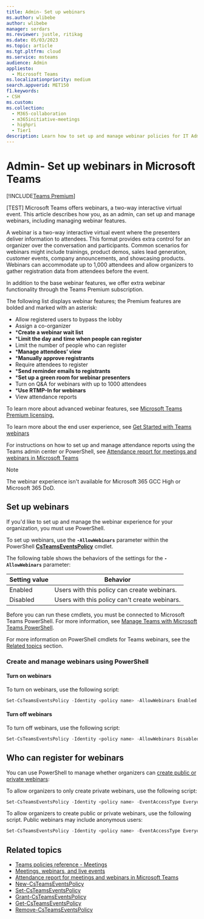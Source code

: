 ```yaml
---
title: Admin- Set up webinars
ms.author: wlibebe
author: wlibebe
manager: serdars
ms.reviewer: justle, ritikag
ms.date: 05/03/2023
ms.topic: article
ms.tgt.pltfrm: cloud
ms.service: msteams
audience: Admin
appliesto: 
  - Microsoft Teams
ms.localizationpriority: medium
search.appverid: MET150
f1.keywords:
- CSH
ms.custom: 
ms.collection: 
  - M365-collaboration
  - m365initiative-meetings
  - highpri
  - Tier1
description: Learn how to set up and manage webinar policies for IT Admins in Teams.
---
```


# Admin- Set up webinars in Microsoft Teams

[!INCLUDE[Teams Premium](includes/teams-premium-ecm.md)]

[TEST]
Microsoft Teams offers webinars, a two-way interactive virtual event. This article describes how you, as an admin, can set up and manage webinars, including managing webinar features.

A webinar is a two-way interactive virtual event where the presenters deliver information to attendees. This format provides extra control for an organizer over the conversation and participants. Common scenarios for webinars might include trainings, product demos, sales lead generation, customer events, company announcements, and showcasing products. Webinars can accommodate up to 1,000 attendees and allow organizers to gather registration data from attendees before the event.

In addition to the base webinar features, we offer extra webinar functionality through the Teams Premium subscription.

The following list displays webinar features; the Premium features are bolded and marked with an asterisk:

- Allow registered users to bypass the lobby
- Assign a co-organizer
- ***Create a webinar wait list**
- ***Limit the day and time when people can register**
- Limit the number of people who can register
- ***Manage attendees’ view**
- ***Manually approve registrants**
- Require attendees to register
- ***Send reminder emails to registrants**
- ***Set up a green room for webinar presenters**
- Turn on Q&A for webinars with up to 1000 attendees
- ***Use RTMP-In for webinars**
- View attendance reports

To learn more about advanced webinar features, see [Microsoft Teams Premium licensing.](/MicrosoftTeams/teams-add-on-licensing/licensing-enhance-teams)

To learn more about the end user experience, see [Get Started with Teams webinars](https://support.microsoft.com/office/42f3f874-22dc-4289-b53f-bbc1a69013e3)

For instructions on how to set up and manage attendance reports using the Teams admin center or PowerShell, see [Attendance report for meetings and webinars in Microsoft Teams](/MicrosoftTeams/teams-analytics-and-reports/meeting-attendance-report)

> [!NOTE]
> The webinar experience isn't available for Microsoft 365 GCC High or Microsoft 365 DoD.

## Set up webinars

If you'd like to set up and manage the webinar experience for your organization, you must use PowerShell.

To set up webinars, use the **`-AllowWebinars`** parameter within the PowerShell [**CsTeamsEventsPolicy**](/powershell/module/teams/set-csteamseventspolicy) cmdlet.

The following table shows the behaviors of the settings for the **`-AllowWebinars`** parameter:

|Setting value| Behavior|
|---------|---------------|
|Enabled| Users with this policy can create webinars. |
|Disabled| Users with this policy can't create webinars.|

Before you can run these cmdlets, you must be connected to Microsoft Teams PowerShell. For more information, see [Manage Teams with Microsoft Teams PowerShell](/microsoftteams/teams-powershell-managing-teams).

For more information on PowerShell cmdlets for Teams webinars, see the [Related topics](#related-topics) section.

### Create and manage webinars using PowerShell

#### Turn on webinars

To turn on webinars, use the following script:

```powershell
Set-CsTeamsEventsPolicy -Identity <policy name> -AllowWebinars Enabled
```

#### Turn off webinars

To turn off webinars, use the following script:

```powershell
Set-CsTeamsEventsPolicy -Identity <policy name> -AllowWebinars Disabled
```

## Who can register for webinars

You can use PowerShell to manage whether organizers can [create public or private webinars](https://support.microsoft.com/office/0719a9bd-07a0-47fd-8415-6c576860f36a):

To allow organizers to only create private webinars, use the following script:

```powershell
Set-CsTeamsEventsPolicy -Identity <policy name> -EventAccessType EveryoneInCompanyExcludingGuests
```

To allow organizers to create public or private webinars, use the following script. Public webinars may include anonymous users:

```powershell
Set-CsTeamsEventsPolicy -Identity <policy name> -EventAccessType Everyone
```

## Related topics

- [Teams policies reference - Meetings](settings-policies-reference.md#meetings)
- [Meetings, webinars, and live events](quick-start-meetings-live-events.md)
- [Attendance report for meetings and webinars in Microsoft Teams](/MicrosoftTeams/teams-analytics-and-reports/meeting-attendance-report)
- [New-CsTeamsEventsPolicy](/powershell/module/teams/new-csteamseventspolicy)
- [Set-CsTeamsEventsPolicy](/powershell/module/teams/set-csteamseventspolicy)
- [Grant-CsTeamsEventsPolicy](/powershell/module/teams/grant-csteamseventspolicy)
- [Get-CsTeamsEventsPolicy](/powershell/module/teams/get-csteamseventspolicy)
- [Remove-CsTeamsEventsPolicy](/powershell/module/teams/remove-csteamseventspolicy)
